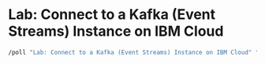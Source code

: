 # Lab: Connect to a Kafka (Event Streams) Instance on IBM Cloud

```bash
/poll "Lab: Connect to a Kafka (Event Streams) Instance on IBM Cloud" "I have created my custom topic" "I retrieved the instance credentials" "I have cloned and build the console sample" "I have produced a message to my topic" "I have consumed my messages from the topic"
```
